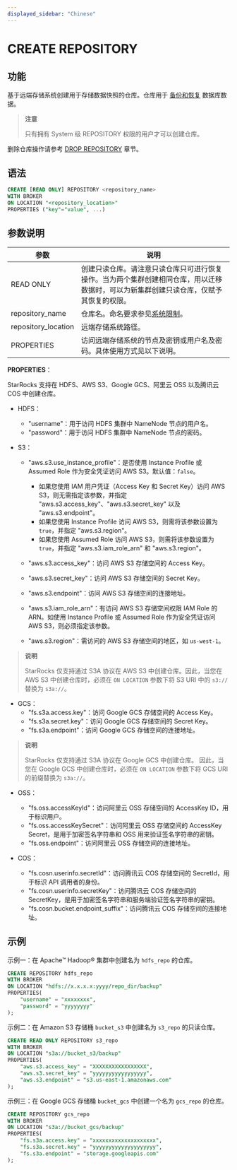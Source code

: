 ```yaml
---
displayed_sidebar: "Chinese"
---
```


# CREATE REPOSITORY

## 功能

基于远端存储系统创建用于存储数据快照的仓库。仓库用于 [备份和恢复](../../../administration/Backup_and_restore.md) 数据库数据。

> **注意**
>
> 只有拥有 System 级 REPOSITORY 权限的用户才可以创建仓库。

删除仓库操作请参考 [DROP REPOSITORY](../data-definition/DROP_REPOSITORY.md) 章节。

## 语法

```SQL
CREATE [READ ONLY] REPOSITORY <repository_name>
WITH BROKER
ON LOCATION "<repository_location>"
PROPERTIES ("key"="value", ...)
```

## 参数说明

| **参数**            | **说明**                                                     |
| ------------------- | ------------------------------------------------------------ |
| READ ONLY           | 创建只读仓库。请注意只读仓库只可进行恢复操作。当为两个集群创建相同仓库，用以迁移数据时，可以为新集群创建只读仓库，仅赋予其恢复的权限。|
| repository_name     | 仓库名。命名要求参见[系统限制](../../../reference/System_limit.md)。  |
| repository_location | 远端存储系统路径。                                           |
| PROPERTIES          | 访问远端存储系统的节点及密钥或用户名及密码。具体使用方式见以下说明。 |

**PROPERTIES**：

StarRocks 支持在 HDFS、AWS S3、Google GCS、阿里云 OSS 以及腾讯云 COS 中创建仓库。

- HDFS：
  - "username"：用于访问 HDFS 集群中 NameNode 节点的用户名。
  - "password"：用于访问 HDFS 集群中 NameNode 节点的密码。

- S3：
  - "aws.s3.use_instance_profile"：是否使用 Instance Profile 或 Assumed Role 作为安全凭证访问 AWS S3。默认值：`false`。

    - 如果您使用 IAM 用户凭证（Access Key 和 Secret Key）访问 AWS S3，则无需指定该参数，并指定 "aws.s3.access_key"、"aws.s3.secret_key" 以及 "aws.s3.endpoint"。
    - 如果您使用 Instance Profile 访问 AWS S3，则需将该参数设置为 `true`，并指定 "aws.s3.region"。
    - 如果您使用 Assumed Role 访问 AWS S3，则需将该参数设置为 `true`，并指定 "aws.s3.iam_role_arn" 和 "aws.s3.region"。

  - "aws.s3.access_key"：访问 AWS S3 存储空间的 Access Key。
  - "aws.s3.secret_key"：访问 AWS S3 存储空间的 Secret Key。
  - "aws.s3.endpoint"：访问 AWS S3 存储空间的连接地址。
  - "aws.s3.iam_role_arn"：有访问 AWS S3 存储空间权限 IAM Role 的 ARN。如使用 Instance Profile 或 Assumed Role 作为安全凭证访问 AWS S3，则必须指定该参数。
  - "aws.s3.region"：需访问的 AWS S3 存储空间的地区，如 `us-west-1`。

> **说明**
>
> StarRocks 仅支持通过 S3A 协议在 AWS S3 中创建仓库。因此，当您在 AWS S3 中创建仓库时，必须在 `ON LOCATION` 参数下将 S3 URI 中的 `s3://` 替换为 `s3a://`。

- GCS：
  - "fs.s3a.access.key"：访问 Google GCS 存储空间的 Access Key。
  - "fs.s3a.secret.key"：访问 Google GCS 存储空间的 Secret Key。
  - "fs.s3a.endpoint"：访问 Google GCS 存储空间的连接地址。

> **说明**
>
> StarRocks 仅支持通过 S3A 协议在 Google GCS 中创建仓库。 因此，当您在 Google GCS 中创建仓库时，必须在 `ON LOCATION` 参数下将 GCS URI 的前缀替换为 `s3a://`。

- OSS：
  - "fs.oss.accessKeyId"：访问阿里云 OSS 存储空间的 AccessKey ID，用于标识用户。
  - "fs.oss.accessKeySecret"：访问阿里云 OSS 存储空间的 AccessKey Secret，是用于加密签名字符串和 OSS 用来验证签名字符串的密钥。
  - "fs.oss.endpoint"：访问阿里云 OSS 存储空间的连接地址。

- COS：
  - "fs.cosn.userinfo.secretId"：访问腾讯云 COS 存储空间的 SecretId，用于标识 API 调用者的身份。
  - "fs.cosn.userinfo.secretKey"：访问腾讯云 COS 存储空间的 SecretKey，是用于加密签名字符串和服务端验证签名字符串的密钥。
  - "fs.cosn.bucket.endpoint_suffix"：访问腾讯云 COS 存储空间的连接地址。

## 示例

示例一：在 Apache™ Hadoop® 集群中创建名为 `hdfs_repo` 的仓库。

```SQL
CREATE REPOSITORY hdfs_repo
WITH BROKER
ON LOCATION "hdfs://x.x.x.x:yyyy/repo_dir/backup"
PROPERTIES(
    "username" = "xxxxxxxx",
    "password" = "yyyyyyyy"
);
```

示例二：在 Amazon S3 存储桶 `bucket_s3` 中创建名为 `s3_repo` 的只读仓库。

```SQL
CREATE READ ONLY REPOSITORY s3_repo
WITH BROKER
ON LOCATION "s3a://bucket_s3/backup"
PROPERTIES(
    "aws.s3.access_key" = "XXXXXXXXXXXXXXXXX",
    "aws.s3.secret_key" = "yyyyyyyyyyyyyyyyy",
    "aws.s3.endpoint" = "s3.us-east-1.amazonaws.com"
);
```

示例三：在 Google GCS 存储桶 `bucket_gcs` 中创建一个名为 `gcs_repo` 的仓库。

```SQL
CREATE REPOSITORY gcs_repo
WITH BROKER
ON LOCATION "s3a://bucket_gcs/backup"
PROPERTIES(
    "fs.s3a.access.key" = "xxxxxxxxxxxxxxxxxxxx",
    "fs.s3a.secret.key" = "yyyyyyyyyyyyyyyyyyyy",
    "fs.s3a.endpoint" = "storage.googleapis.com"
);
```
